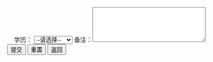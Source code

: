 <!DOCTYPE html>
<html>
<head> 
<meta charset="utf-8"> 
</head>
<body>
  学历：
    <select name="degree"> 
      <option value="">--请选择--</option>  
      <option value="1">专科</option>   
      <option value="2">本科</option>   
      <option value="3">硕士</option>   
      <option value="4">博士及以上</option>
    </select>
    备注：<textarea name="comment" rows="5" cols="30"></textarea>
    <input type="submit" value="提交">
    <input type="reset" value="重置">
    <input type="button" value="返回">
</body>
</html>
